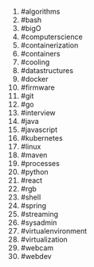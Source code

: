1. #algorithms
1. #bash
1. #bigO
1. #computerscience
1. #containerization
1. #containers
1. #cooling
1. #datastructures
1. #docker
1. #firmware
1. #git
1. #go
1. #interview
1. #java
1. #javascript
1. #kubernetes
1. #linux
1. #maven
1. #processes
1. #python
1. #react
1. #rgb
1. #shell
1. #spring
1. #streaming
1. #sysadmin
1. #virtualenvironment
1. #virtualization
1. #webcam
1. #webdev
